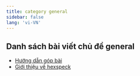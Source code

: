 ```yaml
---
title: category general
sidebar: false
lang: 'vi-VN'
---
```


## Danh sách bài viết chủ đề general

- [Hướng dẫn góp bài](/posts/general/new_post.md)
- [Giới thiệu về hexspeck](/posts/general/hexspeck.md)

<catagory-posts category="general"/>
